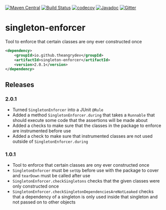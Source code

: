 [![Maven Central](https://maven-badges.herokuapp.com/maven-central/io.github.theangrydev/singleton-enforcer/badge.svg?style=flat)](https://maven-badges.herokuapp.com/maven-central/io.github.theangrydev/singleton-enforcer)
[![Build Status](https://travis-ci.org/theangrydev/singleton-enforcer.svg?branch=master)](https://travis-ci.org/theangrydev/singleton-enforcer)
[![codecov](https://codecov.io/gh/theangrydev/singleton-enforcer/branch/master/graph/badge.svg)](https://codecov.io/gh/theangrydev/singleton-enforcer)
[![Javadoc](http://javadoc-badge.appspot.com/io.github.theangrydev/singleton-enforcer.svg?label=javadoc)](http://javadoc-badge.appspot.com/io.github.theangrydev/singleton-enforcer)
[![Gitter](https://badges.gitter.im/singleton-enforcer/Lobby.svg)](https://gitter.im/singleton-enforcer/Lobby?utm_source=badge&utm_medium=badge&utm_campaign=pr-badge)

# singleton-enforcer
Tool to enforce that certain classes are ony ever constructed once

```xml
<dependency>
    <groupId>io.github.theangrydev</groupId>
    <artifactId>singleton-enforcer</artifactId>
    <version>2.0.1</version>
</dependency>
```

## Releases

### 2.0.1
* Turned `SingletonEnforcer` into a JUnit `@Rule`
* Added a method `SingletonEnforcer.during` that takes a `Runnable` that should execute some code that the assertions will be made about
* Added a checks to make sure that the classes in the package to enforce are instrumented before use
* Added a check to make sure that instrumented classes are not used outside of `SingletonEnforcer.during`

### 1.0.1
* Tool to enforce that certain classes are ony ever constructed once
* `SingletonEnforcer` must be `setUp` before use with the package to cover and `tearDown` must be called after use
* `SingletonEnforcer.checkSingletons` checks that the given classes were only constructed once 
* `SingletonEnforcer.checkSingletonDependenciesAreNotLeaked` checks that a dependency of a singleton is only used inside that singleton and not passed on to other objects

